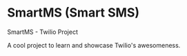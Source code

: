 SmartMS (Smart SMS)
=======

SmartMS - Twilio Project

A cool project to learn and showcase Twilio's awesomeness.
